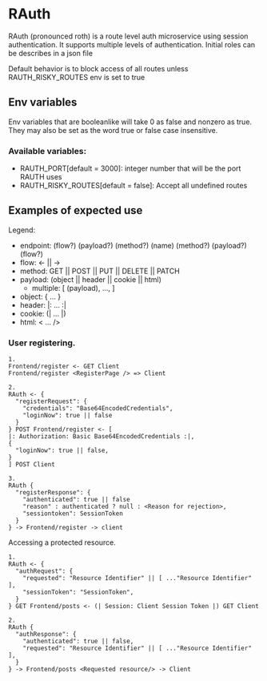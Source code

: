 # RAuth

RAuth (pronounced roth) is a route level auth microservice using session authentication. It supports multiple levels of authentication. Initial roles can be describes in a json file

Default behavior is to block access of all routes unless RAUTH_RISKY_ROUTES env is set to true


## Env variables
Env variables that are booleanlike will take 0 as false and nonzero as true. They may also be set as the word true or false case insensitive.

### Available variables:
  - RAUTH_PORT[default = 3000]: integer number that will be the port RAUTH uses
  - RAUTH_RISKY_ROUTES[default = false]: Accept all undefined routes


## Examples of expected use

Legend:
  - endpoint: (flow?) (payload?) (method?) (name) (method?) (payload?) (flow?)
  - flow: <- || ->
  - method: GET || POST || PUT || DELETE || PATCH
  - payload: (object || header || cookie || html)
    - multiple: [ (payload), ..., ]
  - object: { ... }
  - header: |: ... :|
  - cookie: (| ... |)
  - html: < ... />


### User registering.
```
1.
Frontend/register <- GET Client
Frontend/register <RegisterPage /> => Client

2.
RAuth <- {
  "registerRequest": {
    "credentials": "Base64EncodedCredentials",
    "loginNow": true || false
  }
} POST Frontend/register <- [
|: Authorization: Basic Base64EncodedCredentials :|,
{
  "loginNow": true || false,
}
] POST Client

3.
RAuth {
  "registerResponse": {
    "authenticated": true || false
    "reason" : authenticated ? null : <Reason for rejection>,
    "sessiontoken": SessionToken
  }
} -> Frontend/register -> client
```
Accessing a protected resource.
```
1.
RAuth <- {
  "authRequest": {
    "requested": "Resource Identifier" || [ ..."Resource Identifier" ],
    "sessionToken": "SessionToken",
  }
} GET Frontend/posts <- (| Session: Client Session Token |) GET Client

2.
RAuth {
  "authResponse": {
    "authenticated": true || false,
    "requested": "Resource Identifier" || [ ..."Resource Identifier" ],
  }
} -> Frontend/posts <Requested resource/> -> Client
```
